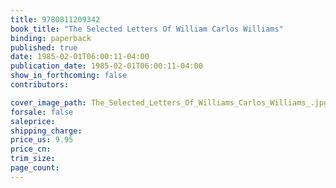 ```yaml
---
title: 9780811209342
book_title: "The Selected Letters Of William Carlos Williams"
binding: paperback
published: true
date: 1985-02-01T06:00:11-04:00
publication_date: 1985-02-01T06:00:11-04:00
show_in_forthcoming: false
contributors:

cover_image_path: The_Selected_Letters_Of_Williams_Carlos_Williams_.jpg
forsale: false
saleprice:
shipping_charge:
price_us: 9.95
price_cn:
trim_size:
page_count:
---
```


